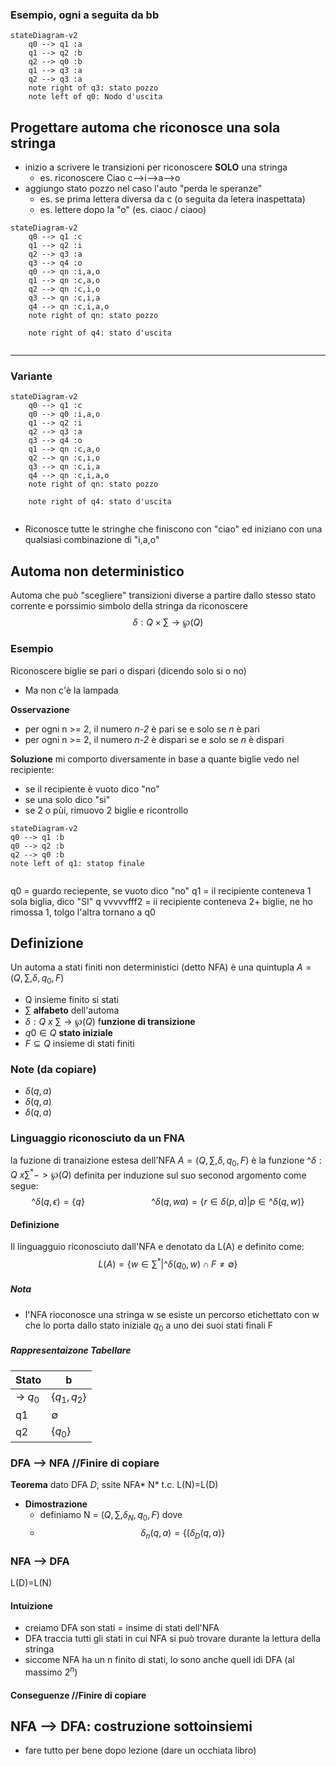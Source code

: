 
### Esempio, ogni a seguita da bb

```mermaid 
stateDiagram-v2
	q0 --> q1 :a
	q1 --> q2 :b
	q2 --> q0 :b
	q1 --> q3 :a
	q2 --> q3 :a
	note right of q3: stato pozzo
	note left of q0: Nodo d'uscita
```

## Progettare automa che riconosce una sola stringa

- inizio a scrivere le transizioni per riconoscere **SOLO** una stringa
	- es. riconoscere Ciao  c-->i-->a-->o 
- aggiungo stato pozzo nel caso l'auto "perda le speranze"
	- es. se prima lettera diversa da c (o seguita da letera inaspettata)
	- es. lettere dopo la "o" (es. ciaoc / ciaoo)

```mermaid 
stateDiagram-v2
	q0 --> q1 :c
	q1 --> q2 :i
	q2 --> q3 :a
	q3 --> q4 :o
	q0 --> qn :i,a,o
	q1 --> qn :c,a,o
	q2 --> qn :c,i,o
	q3 --> qn :c,i,a
	q4 --> qn :c,i,a,o
	note right of qn: stato pozzo
	
	note right of q4: stato d'uscita
	
```

---
### Variante
```mermaid 
stateDiagram-v2
	q0 --> q1 :c
	q0 --> q0 :i,a,o
	q1 --> q2 :i
	q2 --> q3 :a
	q3 --> q4 :o
	q1 --> qn :c,a,o
	q2 --> qn :c,i,o
	q3 --> qn :c,i,a
	q4 --> qn :c,i,a,o
	note right of qn: stato pozzo
	
	note right of q4: stato d'uscita
	
```
- Riconosce tutte le stringhe che finiscono con "ciao" ed iniziano con una qualsiasi combinazione di "i,a,o"

## Automa non deterministico
Automa che può "scegliere" transizioni diverse a partire dallo stesso stato corrente e porssimio simbolo della stringa da riconoscere
$$ \delta : Q × \sum → \wp(Q) $$

### Esempio
Riconoscere biglie se pari o dispari (dicendo solo si o no)
 - Ma non c'è la lampada

 **Osservazione**
- per ogni n >= 2, il numero *n-2* è pari se e solo se *n* è pari 
- per ogni n >= 2, il numero *n-2* è dispari se e solo se *n* è dispari 

**Soluzione**
mi comporto diversamente in base a quante biglie vedo nel recipiente:
- se il recipiente è vuoto dico "no" 
- se una solo dico "si" 
- se 2 o pùi, rimuovo 2 biglie e ricontrollo 

```mermaid 
stateDiagram-v2
q0 --> q1 :b
q0 --> q2 :b
q2 --> q0 :b
note left of q1: statop finale
	
```
q0 = guardo reciepente, se vuoto dico "no"
q1 = il recipiente conteneva  1 sola biglia, dico "SI"
q vvvvvfff2 = ii recipiente conteneva 2+ biglie, ne ho rimossa 1, tolgo l'altra tornano a q0

## Definizione
Un automa a stati finiti non deterministici (detto NFA) è una quintupla $A = (Q, \sum, \delta, q_0,F)$
- Q insieme finito si stati
- $\sum$ **alfabeto** dell'automa
- $\delta : Q \ x \ \sum→ \wp(Q)$ f**unzione di transizione**
- $q0 \in Q$ **stato iniziale**
- $F \subseteq Q$  insieme di stati finiti

### Note (da copiare)
- $\delta(q,a)$
- $\delta(q,a)$
- $\delta(q,a)$

### Linguaggio riconosciuto da un FNA
la fuzione di tranaizione estesa dell'NFA $A = (Q, \sum, \delta, q_0,F)$ è la funzione $\^{\delta} : Q \ x \sum^* -> \wp(Q)$ definita per induzione sul suo seconod argomento come segue:
$$\^{\delta} (q,\epsilon)=\{q\} \ \ \ \ \ \ \ \ \ \ \  \ \ \ \ \ \ \ \ \ \ \ \ \ \ \ \ \^{\delta} (q,wa) = \{r \in \delta(p,a) | p \in \^\delta(q,w)\}$$

#### Definizione
Il linguagguio riconosciuto dall'NFA e denotato da L(A) e definito come:
$$ L(A) = \{w \in \sum^* | \^\delta(q_0,w) \cap F \neq \emptyset \}$$
##### Nota
- l'NFA rioconosce una stringa w se esiste un percorso etichettato con w che lo porta dallo stato iniziale $q_0$ a uno dei suoi stati finali F
##### Rappresentaizone Tabellare
|Stato|b|
|---|---|
|-> $q_0$|{$q_1,q_2$}|
|q1|$\emptyset$|
|q2|{$q_0$}|

### DFA --> NFA  //Finire di copiare
**Teorema**
dato DFA *D*, ssite NFA* N* t.c. L(N)=L(D)
- **Dimostrazione**
	- definiamo N = $(Q, \sum, \delta_N, q_0,F)$ dove
	- $$\delta_n(q,a)=\{(\delta_D(q,a)\}$$ 


### NFA --> DFA
L(D)=L(N)

#### Intuizione
- creiamo DFA son stati = insime di stati dell'NFA
- DFA traccia tutti gli stati in cui NFA si può trovare durante la lettura della stringa
- siccome NFA ha un n finito di stati, lo sono anche quell idi DFA (al massimo $2^n$)

#### Conseguenze //Finire di copiare

## NFA --> DFA: costruzione sottoinsiemi
- fare tutto per bene dopo lezione (dare un occhiata libro)